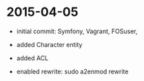 # 2015-04-05
  - initial commit: Symfony, Vagrant, FOSuser,
  - added Character entity
  - added ACL

  - enabled rewrite: sudo a2enmod rewrite